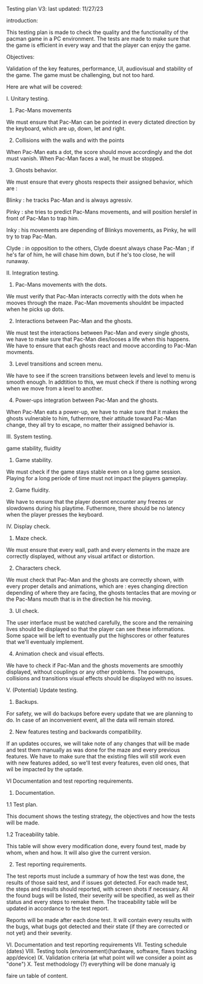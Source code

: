 Testing plan V3:
last updated: 11/27/23 




introduction:

This testing plan is made to check the quality and the functionality of the pacman game in a PC environment. The tests are made to make sure that the game is efficient in every way and that the player can enjoy the game.


Objectives: 

Validation of the key features, performance,  UI, audiovisual and stability of the game. The game must be challenging, but not too hard. 

Here are what will be covered: 

I. Unitary testing.
1. Pac-Mans movements

We must ensure that Pac-Man can be pointed in every dictated direction by the keyboard, which are up, down, let and right.

2. Collisions with the walls and with the points

When Pac-Man eats a dot, the score should move accordingly and the dot must vanish. When Pac-Man faces a wall, he must be stopped.

 3. Ghosts behavior.

 We must ensure that every ghosts respects their assigned behavior, which are : 

 Blinky : he tracks Pac-Man and is always agressiv.

 Pinky : she tries to predict Pac-Mans movements, and will position herslef in front of Pac-Man to trap him. 

 Inky : his movements are depending of Blinkys movements, as Pinky, he will try to trap Pac-Man.

 Clyde : in opposition to the others, Clyde doesnt always chase Pac-Man ; if he's far of him, he will chase him down, but if he's too close, he will runaway. 

II. Integration testing.

1. Pac-Mans movements with the dots.

 We must verify that Pac-Man interacts correctly with the dots when he mooves through the maze. Pac-Man movements shouldnt be impacted when he picks up dots.

2. Interactions between Pac-Man and the ghosts.

 We must test the interactions between Pac-Man and every single ghosts, we have to make sure that Pac-Man dies/looses a life when this happens. We have to ensure that each ghosts react and moove according to Pac-Man movments.    

3. Level transitions and screen menu.

 We have to see if the screen transitions between levels and level to menu is smooth enough. In addtition to this, we must check if there is nothing  wrong when we move from a level to another.

4. Power-ups integration between Pac-Man and the ghosts.

 When Pac-Man eats a power-up, we have to make sure that it makes the ghosts vulnerable to him, futhermore, their attitude toward Pac-Man change, they all try to escape, no matter their assigned behavior is. 

III. System testing.

 game stability, fluidity

 1. Game stability.
  
  We must check if the game stays stable even on a long game session. Playing for a long periode of time must not impact the players gameplay.
 
  2. Game fluidity.
  
  We have to ensure that the player doesnt encounter any freezes or slowdowns during his playtime. Futhermore, there should be no latency when the player presses the keyboard.

IV. Display check.
 
 1. Maze check.
 
   We must ensure that every wall, path and every elements in the maze are correctly displayed, without any visual artifact or distortion. 

 2. Characters check.

  We must check that Pac-Man and the ghosts are correctly shown, with every  proper details and animations, which are : eyes changing direction depending of where they are facing, the ghosts tentacles that are moving or the Pac-Mans mouth that is in the direction he his moving. 

 3. UI check.

  The user interface must be watched carefully, the score and the remaining lives should be displayed so that the player can see these informations. Some space will be left to eventually put the highscores or other features that we'll eventualy implement.

 4. Animation check and visual effects.
 
  We have to check if Pac-Man and the ghosts movements are smoothly displayed, without couplings or any other problems. The powerups, collisions and transitions visual effects should be displayed with no issues. 


V. (Potential) Update testing. 
 
 1. Backups.
  
  For safety, we will do backups before every update that we are planning to do. In case of an inconvenient event, all the data will remain stored.

  2. New features testing and backwards compatibility. 

  If an updates occures, we will take note of any changes that will be made and test them manually as was done for the maze and every previous features. We have to make sure that the existing files will still work even with new features added, so we'll test every features, even old ones, that wil be impacted by the uptade. 

VI Documentation and test reporting requirements.

 1. Documentation.

   1.1 Test plan. 
   
   This document shows the testing strategy, the objectives and how the tests will be made.
  
  1.2 Traceability table.

   This table will show every modification done, every found test, made by whom, when and how. It will also give the current version.
  
 2. Test reporting requirements. 
   
   The test reports must include a summary of how the test was done, the results of those said test, and if issues got detected.
   For each made test, the steps and results should reported, with screen shots if necessary. 
   All the found bugs will be listed, their severity will be specified, as well as their status and every steps to remake them. 
   The traceability table will be updated in accordance to the test report. 
   
   
   
   Reports will be made after each done test. It will contain every results with the bugs, what bugs got detected and their state (if they are corrected or not yet) and their severity. 

   
  
  
   
   






VI. Documentation and test reporting requirements
VII. Testing schedule (dates)
VIII. Testing tools (environement)(hardware, software, flaws tracking app/device)
IX. Validation criteria (at what point will we consider a point as "done")
X. Test methodology (?) everything will be done manualy ig

faire un table of content. 